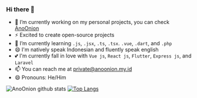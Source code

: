 ### Hi there 👋

<!--
**AnoOnion/AnoOnion** is a ✨ _special_ ✨ repository because its `README.md` (this file) appears on your GitHub profile.

Here are some ideas to get you started:

- 🔭 I’m currently working on ...
- 🌱 I’m currently learning ...
- 👯 I’m looking to collaborate on ...
- 🤔 I’m looking for help with ...
- 💬 Ask me about ...
- 📫 How to reach me: ...
- 😄 Pronouns: ...
- ⚡ Fun fact: ...
-->

- 🔭 I’m currently working on my personal projects, you can check <a href="https://anoonion.xyz">AnoOnion</a>
- ⚡ Excited to create open-source projects
- 🌱 I’m currently learning `.js`, `.jsx`, `.ts`, `.tsx`. `.vue`, `.dart`, and `.php`
- 😄 I'm natively speak Indonesian and fluently speak english
- 💕 I'm currently fall in love with `Vue js`, `React js`, `Flutter`, `Express js`, and `Laravel`
- 📫 You can reach me at <a href="mailto:private@anoonion.my.id">private@anoonion.my.id</a>
- 😄 Pronouns: He/Him

![AnoOnion github stats](https://github-readme-stats.vercel.app/api?username=AnoOnion&show_icons=true)
[![Top Langs](https://github-readme-stats.vercel.app/api/top-langs/?username=AnoOnion)](https://github.com/AnoOnion/github-readme-stats)
